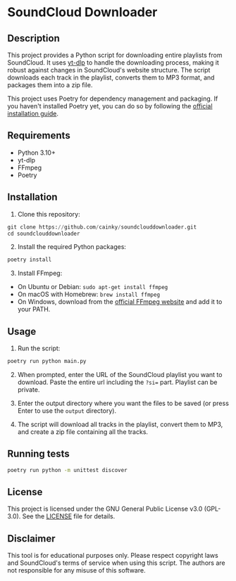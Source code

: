 # SoundCloud Downloader

## Description

This project provides a Python script for downloading entire playlists from SoundCloud. It uses [yt-dlp](https://github.com/yt-dlp/yt-dlp) to handle the downloading process, making it robust against changes in SoundCloud's website structure. The script downloads each track in the playlist, converts them to MP3 format, and packages them into a zip file.

This project uses Poetry for dependency management and packaging. If you haven't installed Poetry yet, you can do so by following the [official installation guide](https://python-poetry.org/docs/#installation).

## Requirements

- Python 3.10+
- yt-dlp
- FFmpeg
- Poetry

## Installation

1. Clone this repository:
```python
git clone https://github.com/cainky/soundclouddownloader.git
cd soundclouddownloader
```

2. Install the required Python packages:
```python
poetry install
```

3. Install FFmpeg:
- On Ubuntu or Debian: `sudo apt-get install ffmpeg`
- On macOS with Homebrew: `brew install ffmpeg`
- On Windows, download from the [official FFmpeg website](https://www.ffmpeg.org/download.html) and add it to your PATH.

## Usage

1. Run the script:

```python
poetry run python main.py
```

2. When prompted, enter the URL of the SoundCloud playlist you want to download. Paste the entire url including the `?si=` part. Playlist can be private.

3. Enter the output directory where you want the files to be saved (or press Enter to use the `output` directory).

4. The script will download all tracks in the playlist, convert them to MP3, and create a zip file containing all the tracks.

## Running tests
```bash
poetry run python -m unittest discover
```

## License

This project is licensed under the GNU General Public License v3.0 (GPL-3.0). See the [LICENSE](./LICENSE) file for details.

## Disclaimer

This tool is for educational purposes only. Please respect copyright laws and SoundCloud's terms of service when using this script. The authors are not responsible for any misuse of this software.